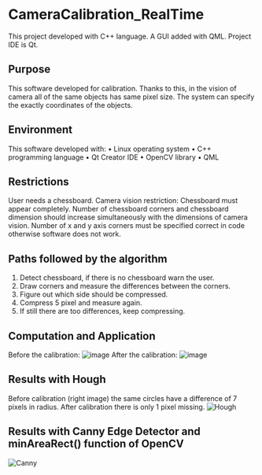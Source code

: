 # CameraCalibration_RealTime
This project developed with C++ language. A GUI added with QML. Project IDE is Qt.
## Purpose
This software developed for calibration. 
Thanks to this, in the vision of camera all of the same objects has same pixel size.
The system can specify the exactly coordinates of the objects.
## Environment
This software developed with:
•	Linux operating system 
•	C++ programming language
•	Qt Creator IDE
•	OpenCV library
•	QML 
## Restrictions
User needs a chessboard.
Camera vision restriction: Chessboard must appear completely.
Number of chessboard corners and chessboard dimension should increase simultaneously with the dimensions of camera vision.
Number of x and y axis corners must be specified correct in code otherwise software does not work.
## Paths followed by the algorithm
1. Detect chessboard, if there is no chessboard warn the user.
2. Draw corners and measure the differences between the corners.
3. Figure out which side should be compressed.
4. Compress 5 pixel and measure again.
5. If still there are too differences, keep compressing.

## Computation and Application
Before the calibration:
![image](https://user-images.githubusercontent.com/86148100/163863073-3a4a3f02-72f8-4b4e-bba6-a7be99ce44e3.png)
 After the calibration:
![image](https://user-images.githubusercontent.com/86148100/163863128-7b941374-7725-4f4e-b973-f4661f239b85.png)

## Results with Hough
Before calibration (right image) the same circles have a difference of 7 pixels in radius.
After calibration there is only 1 pixel missing.
![Hough](https://user-images.githubusercontent.com/86148100/163863667-049460d0-acc2-43e9-99ab-f4a15f685e7b.png)

## Results with Canny Edge Detector and minAreaRect() function of OpenCV

![Canny](https://user-images.githubusercontent.com/86148100/163863966-8e3dc4e8-7856-4951-ac4c-b250c543f49a.png)


